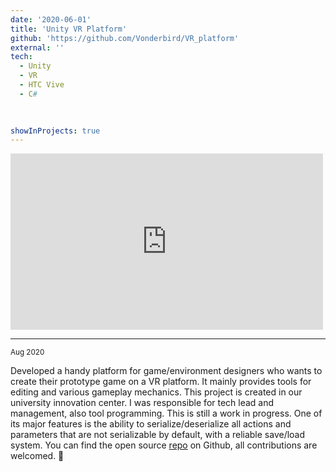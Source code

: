 ```yaml
---
date: '2020-06-01'
title: 'Unity VR Platform'
github: 'https://github.com/Vonderbird/VR_platform'
external: ''
tech:
  - Unity
  - VR
  - HTC Vive
  - C#
 
  

showInProjects: true
---
```


  
<iframe width="500" height="282" src="https://www.youtube.com/embed/OeSEkeHIHRg" frameborder="0" allow="accelerometer; autoplay; clipboard-write; encrypted-media; gyroscope; picture-in-picture" allowfullscreen></iframe>

---
<small>Aug 2020</small>

Developed a handy platform for game/environment designers who wants to create their prototype game on a VR platform. It mainly provides tools for editing and various gameplay mechanics. This project is created in our university innovation center. I was responsible for tech lead and management, also tool programming. This is still a work in progress. One of its major features is the ability to serialize/deserialize all actions and parameters that are not serializable by default, with a reliable save/load system. You can find the open source [repo](https://github.com/Vonderbird/VR_platform) on Github, all contributions are welcomed. 👾